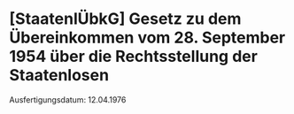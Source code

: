 # [StaatenlÜbkG] Gesetz zu dem Übereinkommen vom 28. September 1954 über die Rechtsstellung der Staatenlosen

Ausfertigungsdatum: 12.04.1976

 
